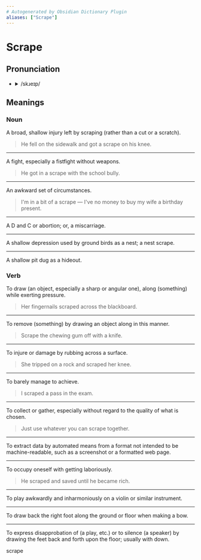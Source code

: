 ```yaml
---
# Autogenerated by Obsidian Dictionary Plugin
aliases: ["Scrape"]
---
```


# Scrape

## Pronunciation

- <details><summary>/skɹeɪp/</summary><audio controls><source src="https://api.dictionaryapi.dev/media/pronunciations/en/scrape-us.mp3"></audio></details>

## Meanings

### Noun

A broad, shallow injury left by scraping (rather than a cut or a scratch).

> He fell on the sidewalk and got a scrape on his knee.

---

A fight, especially a fistfight without weapons.

> He got in a scrape with the school bully.

---

An awkward set of circumstances.

> I'm in a bit of a scrape — I've no money to buy my wife a birthday present.

---

A D and C or abortion; or, a miscarriage.

---

A shallow depression used by ground birds as a nest; a nest scrape.

---

A shallow pit dug as a hideout.

### Verb

To draw (an object, especially a sharp or angular one), along (something) while exerting pressure.

> Her fingernails scraped across the blackboard.

---

To remove (something) by drawing an object along in this manner.

> Scrape the chewing gum off with a knife.

---

To injure or damage by rubbing across a surface.

> She tripped on a rock and scraped her knee.

---

To barely manage to achieve.

> I scraped a pass in the exam.

---

To collect or gather, especially without regard to the quality of what is chosen.

> Just use whatever you can scrape together.

---

To extract data by automated means from a format not intended to be machine-readable, such as a screenshot or a formatted web page.

---

To occupy oneself with getting laboriously.

> He scraped and saved until he became rich.

---

To play awkwardly and inharmoniously on a violin or similar instrument.

---

To draw back the right foot along the ground or floor when making a bow.

---

To express disapprobation of (a play, etc.) or to silence (a speaker) by drawing the feet back and forth upon the floor; usually with down.




scrape